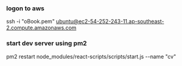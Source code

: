 ### logon to aws
ssh -i "oBook.pem" ubuntu@ec2-54-252-243-11.ap-southeast-2.compute.amazonaws.com

### start dev server using pm2
pm2 restart node_modules/react-scripts/scripts/start.js --name "cv"
